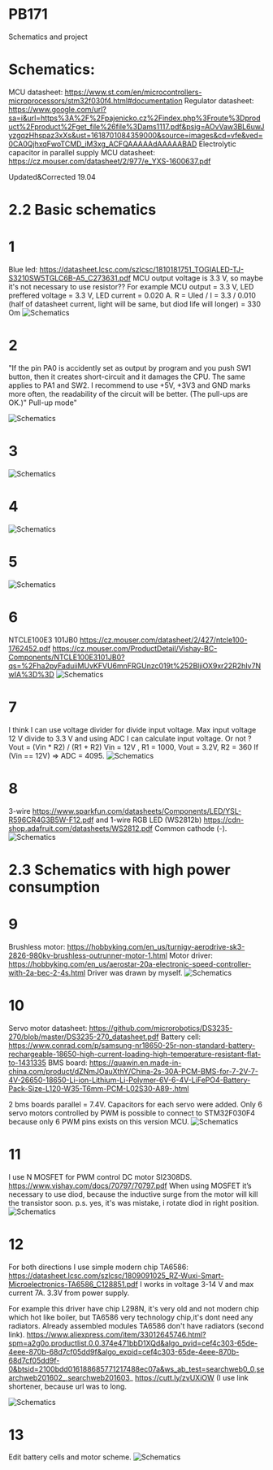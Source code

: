 # PB171
Schematics and project


# Schematics:

MCU datasheet: https://www.st.com/en/microcontrollers-microprocessors/stm32f030f4.html#documentation
Regulator datasheet: https://www.google.com/url?sa=i&url=https%3A%2F%2Fpajenicko.cz%2Findex.php%3Froute%3Dproduct%2Fproduct%2Fget_file%26file%3Dams1117.pdf&psig=AOvVaw3BL6uwJyzgqzHhspaz3xXs&ust=1618701084359000&source=images&cd=vfe&ved=0CA0QjhxqFwoTCMD_iM3xg_ACFQAAAAAdAAAAABAD
Electrolytic capacitor in parallel supply MCU datasheet: https://cz.mouser.com/datasheet/2/977/e_YXS-1600637.pdf

Updated&Corrected 19.04

# 2.2 Basic schematics
# 1
Blue led: https://datasheet.lcsc.com/szlcsc/1810181751_TOGIALED-TJ-S3210SW5TGLC6B-A5_C273631.pdf
MCU output voltage is 3.3 V, so maybe it's not necessary to use resistor?? 
For example MCU output = 3.3 V, LED preffered voltage = 3.3 V, LED current = 0.020 A. 
R = Uled / I = 3.3 / 0.010 (half of datasheet current, light will be same, but diod life will longer) = 330 Om
![Schematics](1_LED.png)

# 2
"If the pin PA0 is accidently set as output by program and you push SW1 button, then it creates short-circuit and it damages the CPU. The same applies to PA1 and SW2. I recommend to use +5V, +3V3 and GND marks more often, the readability of the circuit will be better. (The pull-ups are OK.)"
Pull-up mode"


![Schematics](2_Btn&Siwtch.png)
# 3
![Schematics](3_Btn&LED.png)
# 4
![Schematics](4_Stabilization&LED&Btn.png)
# 5
![Schematics](5_Potentiometer.png)
# 6
NTCLE100E3 101JB0
https://cz.mouser.com/datasheet/2/427/ntcle100-1762452.pdf
https://cz.mouser.com/ProductDetail/Vishay-BC-Components/NTCLE100E3101JB0?qs=%2Fha2pyFaduiiMUvKFVU6mnFRGUnzc019t%252BljiOX9xr22R2hIv7NwIA%3D%3D
![Schematics](6_Thermistor.png)
# 7
I think I can use voltage divider for divide input voltage.
Max input voltage 12 V divide to 3.3 V and using ADC I can calculate input voltage.
Or not ?
Vout = (Vin * R2) / (R1 + R2)
Vin = 12V , R1 = 1000, Vout = 3.2V, R2 = 360
If (Vin == 12V) => ADC = 4095.
![Schematics](7_MeasureInput.png)
# 8
3-wire https://www.sparkfun.com/datasheets/Components/LED/YSL-R596CR4G3B5W-F12.pdf
and 
1-wire RGB LED (WS2812b) https://cdn-shop.adafruit.com/datasheets/WS2812.pdf
Common cathode (-).
![Schematics](8_RGB_LEDs.png)

# 2.3 Schematics with high power consumption
# 9
Brushless motor: https://hobbyking.com/en_us/turnigy-aerodrive-sk3-2826-980kv-brushless-outrunner-motor-1.html
Motor driver: https://hobbyking.com/en_us/aerostar-20a-electronic-speed-controller-with-2a-bec-2-4s.html
Driver was drawn by myself.
![Schematics](9_BrushlessMotorControl.png)

# 10
Servo motor datasheet: https://github.com/microrobotics/DS3235-270/blob/master/DS3235-270_datasheet.pdf
Battery cell: https://www.conrad.com/p/samsung-nr18650-25r-non-standard-battery-rechargeable-18650-high-current-loading-high-temperature-resistant-flat-to-1431335
BMS board: https://quawin.en.made-in-china.com/product/dZNmJOauXthY/China-2s-30A-PCM-BMS-for-7-2V-7-4V-26650-18650-Li-ion-Lithium-Li-Polymer-6V-6-4V-LiFePO4-Battery-Pack-Size-L120-W35-T6mm-PCM-L02S30-A89-.html

2 bms boards parallel = 7.4V.
Capacitors for each servo were added.
Only 6 servo motors controlled by PWM is possible to connect to STM32F030F4 because only 6 PWM pins exists on this version MCU.
![Schematics](10_18ServoMotors.png)

# 11
I use N MOSFET for PWM control DC motor SI2308DS. https://www.vishay.com/docs/70797/70797.pdf
When using MOSFET it’s necessary to use diod, because the inductive surge from the motor will kill the transistor soon.
p.s. yes, it's was mistake, i rotate diod in right position.
![Schematics](11_DCmotor.png)

# 12
For both directions I use simple modern chip TA6586: https://datasheet.lcsc.com/szlcsc/1809091025_RZ-Wuxi-Smart-Microelectronics-TA6586_C128851.pdf
I works in voltage 3-14 V and max current 7A.
3.3V from power supply.

For example this driver have chip L298N, it's very old and not modern chip which hot like boiler, but TA6586 very technology chip,it's dont need any radiators. 
Already assembled modules TA6586 don't have radiators (second link).
https://www.aliexpress.com/item/33012645746.html?spm=a2g0o.productlist.0.0.374e471bbD1XQd&algo_pvid=cef4c303-65de-4eee-870b-68d7cf05dd9f&algo_expid=cef4c303-65de-4eee-870b-68d7cf05dd9f-0&btsid=2100bdd016188685771217488ec07a&ws_ab_test=searchweb0_0,searchweb201602_,searchweb201603_
https://cutt.ly/zvUXiOW (I use link shortener, because url was to long. 


![Schematics](12_DCmotor_bothDirections.png)

# 13
Edit battery cells and motor scheme.
![Schematics](13_BrushlessMotor&Batteries.png)

